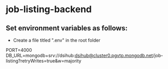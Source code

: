# job-listing-backend

## Set environment variables as follows:
- Create a file titled ".env" in the root folder


PORT=4000
DB_URL=mongodb+srv://dsihub:dsihub@cluster0.pgvtp.mongodb.net/job-listing?retryWrites=true&w=majority
